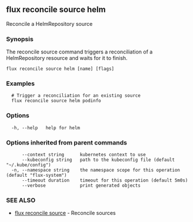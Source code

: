 ## flux reconcile source helm

Reconcile a HelmRepository source

### Synopsis

The reconcile source command triggers a reconciliation of a HelmRepository resource and waits for it to finish.

```
flux reconcile source helm [name] [flags]
```

### Examples

```
  # Trigger a reconciliation for an existing source
  flux reconcile source helm podinfo

```

### Options

```
  -h, --help   help for helm
```

### Options inherited from parent commands

```
      --context string      kubernetes context to use
      --kubeconfig string   path to the kubeconfig file (default "~/.kube/config")
  -n, --namespace string    the namespace scope for this operation (default "flux-system")
      --timeout duration    timeout for this operation (default 5m0s)
      --verbose             print generated objects
```

### SEE ALSO

* [flux reconcile source](flux_reconcile_source.md)	 - Reconcile sources

